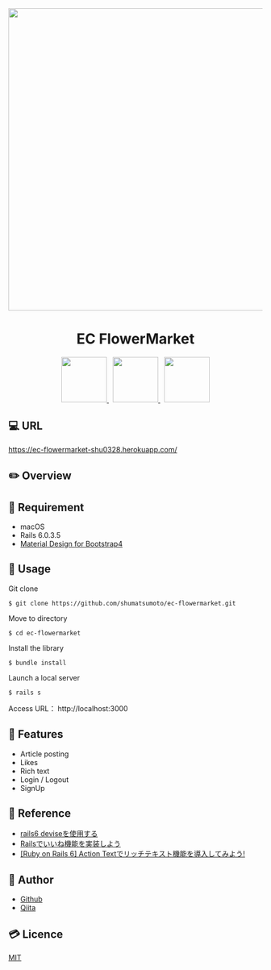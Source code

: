 <div align="center">
  <img src="https://user-images.githubusercontent.com/11171872/113237475-dabc4300-92e1-11eb-9396-2c8968544e43.gif" width="600">
</div>

<h1 align="center">EC FlowerMarket</h1>

<div align="center">
  <a href="https://railsguides.jp/6_0_release_notes.html">
    <img src="https://user-images.githubusercontent.com/11171872/113230027-27e4e880-92d3-11eb-8a73-13b4d438c17c.jpg" height="90">
  </a>&nbsp;
  <a href="https://mdbootstrap.com/">
    <img src="https://user-images.githubusercontent.com/11171872/113248502-119d5380-92f8-11eb-9b85-66678d9b5d46.png" height="90">
  </a>&nbsp;
  <a href="https://www.heroku.com/">
    <img src="https://user-images.githubusercontent.com/11171872/113230337-c7a27680-92d3-11eb-9e94-c131dfba8f1d.png" height="90">
  </a>
</div>

## :computer: URL

https://ec-flowermarket-shu0328.herokuapp.com/

## :pencil2: Overview



## :hammer: Requirement

- macOS
- Rails 6.0.3.5
- [Material Design for Bootstrap4](https://mdbootstrap.com/)

## :pushpin: Usage

Git clone
```
$ git clone https://github.com/shumatsumoto/ec-flowermarket.git
```
Move to directory
```
$ cd ec-flowermarket
```
Install the library
```
$ bundle install
```
Launch a local server
```
$ rails s
```
Access URL： 
http://localhost:3000

## :railway_car: Features

- Article posting
- Likes
- Rich text
- Login / Logout
- SignUp

## :green_book: Reference

- [rails6 deviseを使用する](https://mebee.info/2021/03/30/post-27697/)
- [Railsでいいね機能を実装しよう](https://qiita.com/nojinoji/items/2c66499848d882c31ffa)
- [[Ruby on Rails 6] Action Textでリッチテキスト機能を導入してみよう!](https://www.web-knowledge-info.com/wp/ruby-on-rails32/)

## :hatching_chick: Author

- [Github](https://github.com/shumatsumoto)
- [Qiita](https://qiita.com/ShuMatsumoto)

## :credit_card: Licence

[MIT](https://......)

